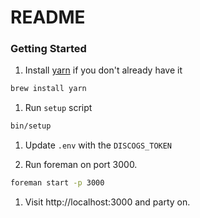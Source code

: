 # README

### Getting Started

1. Install [yarn](https://yarnpkg.com/lang/en/docs/install/#mac-stable) if you don't already have it
```bash
brew install yarn
```

1. Run `setup` script
```bash
bin/setup
```

1. Update `.env` with the `DISCOGS_TOKEN`

1. Run foreman on port 3000.
```bash
foreman start -p 3000
```

1. Visit http://localhost:3000 and party on.

